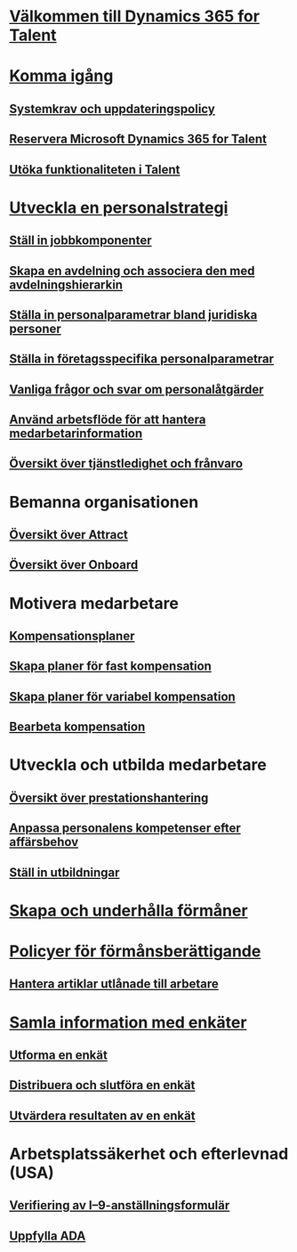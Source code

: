 # [Välkommen till Dynamics 365 for Talent](index.md)

# [Komma igång](talent-get-started.md)
## [Systemkrav och uppdateringspolicy](talent-versions-update-policy.md)
## [Reservera Microsoft Dynamics 365 for Talent](provisioning-talent.md)
## [Utöka funktionaliteten i Talent](extend-talent-functionality.md)

# [Utveckla en personalstrategi](departments-jobs-positions.md)
## [Ställ in jobbkomponenter](create-job.md)
## [Skapa en avdelning och associera den med avdelningshierarkin](create-department-add-department-hierarchy.md)
## [Ställa in personalparametrar bland juridiska personer](set-up-hr-parameters-across-legal-entities.md)
## [Ställa in företagsspecifika personalparametrar](set-up-company-specific-hr-parameters.md)
## [Vanliga frågor och svar om personalåtgärder](personnel-actions-faq.md)
## [Använd arbetsflöde för att hantera medarbetarinformation](workflow-manage-employee-information.md)
## [Översikt över tjänstledighet och frånvaro](leave-absence-overview.md)

# Bemanna organisationen
## [Översikt över Attract](attract-overview.md) 
## [Översikt över Onboard](create-onboarding-experience.md)

# Motivera medarbetare
## [Kompensationsplaner](compensation-plans.md)
## [Skapa planer för fast kompensation](create-fixed-compensation-plans.md)
## [Skapa planer för variabel kompensation](create-variable-compensation-plans.md)
## [Bearbeta kompensation](process-compensation.md)

# Utveckla och utbilda medarbetare
## [Översikt över prestationshantering](performance-management-overview.md)
## [Anpassa personalens kompetenser efter affärsbehov](skills.md)
## [Ställ in utbildningar](courses.md)

# [Skapa och underhålla förmåner](manage-benefit-program.md)
# [Policyer för förmånsberättigande](benefit-eligibility-policies.md)
## [Hantera artiklar utlånade till arbetare](loan-items.md)

# [Samla information med enkäter](questionnaires.md)
## [Utforma en enkät](design-questionnaires.md)
## [Distribuera och slutföra en enkät](distribute-questionnaires.md)
## [Utvärdera resultaten av en enkät](evaluate-questionnaire-results.md)

# Arbetsplatssäkerhet och efterlevnad (USA)
## [Verifiering av I–9-anställningsformulär](../fin-and-ops/hr/localizations/noam-usa-form-i-9-verification.md)
## [Uppfylla ADA](../fin-and-ops/hr/localizations/noam-usa-comply-ada.md)
